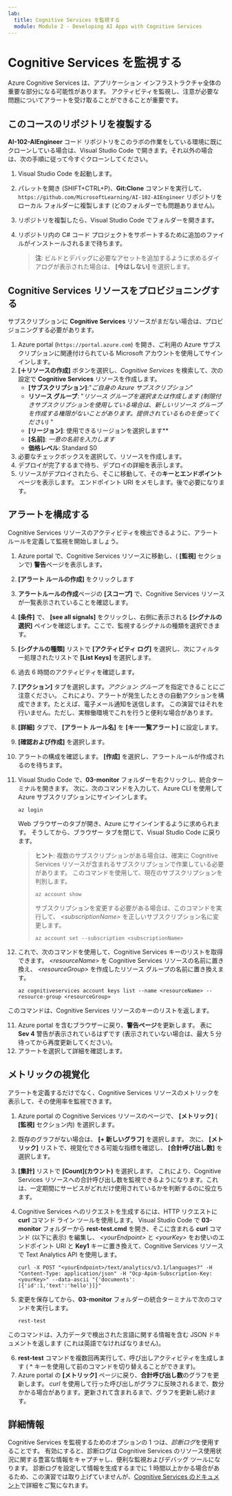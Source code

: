 ```yaml
---
lab:
  title: Cognitive Services を監視する
  module: Module 2 - Developing AI Apps with Cognitive Services
---
```


# <a name="monitor-cognitive-services"></a>Cognitive Services を監視する

Azure Cognitive Services は、アプリケーション インフラストラクチャ全体の重要な部分になる可能性があります。 アクティビティを監視し、注意が必要な問題についてアラートを受け取ることができることが重要です。

## <a name="clone-the-repository-for-this-course"></a>このコースのリポジトリを複製する

**AI-102-AIEngineer** コード リポジトリをこのラボの作業をしている環境に既にクローンしている場合は、Visual Studio Code で開きます。それ以外の場合は、次の手順に従って今すぐクローンしてください。

1. Visual Studio Code を起動します。
2. パレットを開き (SHIFT+CTRL+P)、**Git:Clone** コマンドを実行して、`https://github.com/MicrosoftLearning/AI-102-AIEngineer` リポジトリをローカル フォルダーに複製します (どのフォルダーでも問題ありません)。
3. リポジトリを複製したら、Visual Studio Code でフォルダーを開きます。
4. リポジトリ内の C# コード プロジェクトをサポートするために追加のファイルがインストールされるまで待ちます。

    > **注**: ビルドとデバッグに必要なアセットを追加するように求めるダイアログが表示された場合は、 **[今はしない]** を選択します。

## <a name="provision-a-cognitive-services-resource"></a>Cognitive Services リソースをプロビジョニングする

サブスクリプションに **Cognitive Services** リソースがまだない場合は、プロビジョニングする必要があります。

1. Azure portal (`https://portal.azure.com`) を開き、ご利用の Azure サブスクリプションに関連付けられている Microsoft アカウントを使用してサインインします。
2. **[&#65291;リソースの作成]** ボタンを選択し、*Cognitive Services* を検索して、次の設定で **Cognitive Services** リソースを作成します。
    - **[サブスクリプション]**:"*ご自身の Azure サブスクリプション*"
    - **リソース グループ**: "*リソース グループを選択または作成します (制限付きサブスクリプションを使用している場合は、新しいリソース グループを作成する権限がないことがあります。提供されているものを使ってください)* "
    - **[リージョン]**: 使用できるリージョンを選択します**
    - **[名前]**: *一意の名前を入力します*
    - **価格レベル**: Standard S0
3. 必要なチェックボックスを選択して、リソースを作成します。
4. デプロイが完了するまで待ち、デプロイの詳細を表示します。
5. リソースがデプロイされたら、そこに移動して、その**キーとエンドポイント** ページを表示します。 エンドポイント URI をメモします。後で必要になります。

## <a name="configure-an-alert"></a>アラートを構成する

Cognitive Services リソースのアクティビティを検出できるように、アラート ルールを定義して監視を開始しましょう。

1. Azure portal で、Cognitive Services リソースに移動し、( **[監視]** セクションで) **警告**ページを表示します。
2. **[アラート ルールの作成]** をクリックします
3. **アラートルールの作成**ページの **[スコープ]** で、Cognitive Services リソースが一覧表示されていることを確認します。
4. **[条件]** で、 **[see all signals]** をクリックし、右側に表示される **[シグナルの選択]** ペインを確認します。ここで、監視するシグナルの種類を選択できます。
5. **[シグナルの種類]** リストで **[アクティビティ ログ]** を選択し、次にフィルター処理されたリストで **[List Keys]** を選択します。
6. 過去 6 時間のアクティビティを確認します。
7. **[アクション]** タブを選択します。*アクション グループ* を指定できることにご注意ください。 これにより、アラートが発生したときの自動アクションを構成できます。たとえば、電子メール通知を送信します。 この演習ではそれを行いません。ただし、実稼働環境でこれを行うと便利な場合があります。
8. **[詳細]** タブで、 **[アラート ルール名]** を **[キー一覧アラート]** に設定します。
9. **[確認および作成]** を選択します。 
10. アラートの構成を確認します。 **[作成]** を選択し、アラートルールが作成されるのを待ちます。
11. Visual Studio Code で、**03-monitor** フォルダーを右クリックし、統合ターミナルを開きます。 次に、次のコマンドを入力して、Azure CLI を使用して Azure サブスクリプションにサインインします。

    ```
    az login
    ```

    Web ブラウザーのタブが開き、Azure にサインインするように求められます。 そうしてから、ブラウザー タブを閉じて、Visual Studio Code に戻ります。

    > **ヒント**: 複数のサブスクリプションがある場合は、確実に Cognitive Services リソースが含まれるサブスクリプションで作業している必要があります。  このコマンドを使用して、現在のサブスクリプションを判別します。
    >
    > ```
    > az account show
    > ```
    >
    > サブスクリプションを変更する必要がある場合は、このコマンドを実行して、 *&lt;subscriptionName&gt;* を正しいサブスクリプション名に変更します。
    >
    > ```
    > az account set --subscription <subscriptionName>
    > ```

10. これで、次のコマンドを使用して、Cognitive Services キーのリストを取得できます。 *&lt;resourceName&gt;* を Cognitive Services リソースの名前に置き換え、 *&lt;resourceGroup&gt;* を作成したリソース グループの名前に置き換えます。

    ```
    az cognitiveservices account keys list --name <resourceName> --resource-group <resourceGroup>
    ```

このコマンドは、Cognitive Services リソースのキーのリストを返します。

11. Azure portal を含むブラウザーに戻り、**警告ページ**を更新します。 表に **Sev 4** 警告が表示されているはずです (表示されていない場合は、最大 5 分待ってから再度更新してください)。
12. アラートを選択して詳細を確認します。

## <a name="visualize-a-metric"></a>メトリックの視覚化

アラートを定義するだけでなく、Cognitive Services リソースのメトリックを表示して、その使用率を監視できます。

1. Azure portal の Cognitive Services リソースのページで、 **[メトリック]** ( **[監視]** セクション内) を選択します。
2. 既存のグラフがない場合は、 **[+ 新しいグラフ]** を選択します。 次に、 **[メトリック]** リストで、視覚化できる可能な指標を確認し、 **[合計呼び出し数]** を選択します。
3. **[集計]** リストで **[Count]\(カウント\)** を選択します。  これにより、Cognitive Services リソースへの合計呼び出し数を監視できるようになります。これは、一定期間にサービスがどれだけ使用されているかを判断するのに役立ちます。
4. Cognitive Services へのリクエストを生成するには、HTTP リクエストに **curl** コマンド ライン ツールを使用します。 Visual Studio Code で **03-monitor** フォルダーから **rest-test.cmd** を開き、そこに含まれる **curl** コマンド (以下に表示) を編集し、 *&lt;yourEndpoint&gt;* と *&lt;yourKey&gt;* をお使いのエンドポイント URI と **Key1** キーに置き換えて、Cognitive Services リソースで Text Analytics API を使用します。

    ```
    curl -X POST "<yourEndpoint>/text/analytics/v3.1/languages?" -H "Content-Type: application/json" -H "Ocp-Apim-Subscription-Key: <yourKey>" --data-ascii "{'documents':           [{'id':1,'text':'hello'}]}"
    ```

5. 変更を保存してから、**03-monitor** フォルダーの統合ターミナルで次のコマンドを実行します。

    ```
    rest-test
    ```

このコマンドは、入力データで検出された言語に関する情報を含む JSON ドキュメントを返します (これは英語でなければなりません)。

6. **rest-test** コマンドを複数回再実行して、呼び出しアクティビティを生成します ( **^** キーを使用して前のコマンドを切り替えることができます)。
7. Azure portal の **[メトリック]** ページに戻り、**合計呼び出し数**のグラフを更新します。 *curl* を使用して行った呼び出しがグラフに反映されるまで、数分かかる場合があります。更新されて含まれるまで、グラフを更新し続けます。

## <a name="more-information"></a>詳細情報

Cognitive Services を監視するためのオプションの 1 つは、*診断ログ*を使用することです。 有効にすると、診断ログは Cognitive Services のリソース使用状況に関する豊富な情報をキャプチャし、便利な監視およびデバッグ ツールになります。 診断ログを設定して情報を生成するまでに 1 時間以上かかる場合があるため、この演習では取り上げていませんが、[Cognitive Services のドキュメント](https://docs.microsoft.com/azure/cognitive-services/diagnostic-logging)で詳細をご覧になれます。

